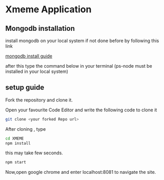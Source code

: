 # Xmeme Application

## Mongodb installation
install mongodb on your local system if not done before by following this link

<a href='https://docs.mongodb.com/guides/server/install/'>mongodb install guide</a>

after this type the command below in your terminal (ps-node must be installed in your local system)

## setup guide

Fork the repository and clone it.

Open your favourite Code Editor and write the following code to clone it

```bash
git clone <your forked Repo url>
```

After cloning , type

```bash
cd XMEME
npm install
```
this may take few seconds.

```bash
npm start
```

Now,open google chrome and enter localhost:8081 to navigate the site.